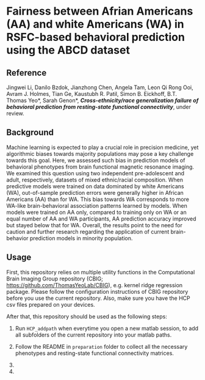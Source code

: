 # Fairness between Afrian Americans (AA) and white Americans (WA) in RSFC-based behavioral prediction using the ABCD dataset

## Reference

Jingwei Li, Danilo Bzdok, Jianzhong Chen, Angela Tam, Leon Qi Rong Ooi, Avram J. Holmes, Tian Ge, Kaustubh R. Patil, Simon B. Eickhoff, B.T. Thomas Yeo*, Sarah Genon*, _**Cross-ethnicity/race generalization failure of behavioral prediction from resting-state functional connectivity**_, under review.

## Background

Machine learning is expected to play a crucial role in precision medicine, yet algorithmic biases towards majority populations may pose a key challenge towards this goal. Here, we assessed such bias in prediction models of behavioral phenotypes from brain functional magnetic resonance imaging. We examined this question using two independent pre-adolescent and adult, respectively, datasets of mixed ethnic/racial composition. When predictive models were trained on data dominated by white Americans (WA), out-of-sample prediction errors were generally higher in African Americans (AA) than for WA. This bias towards WA corresponds to more WA-like brain-behavioral association patterns learned by models. When models were trained on AA only, compared to training only on WA or an equal number of AA and WA participants, AA prediction accuracy improved but stayed below that for WA. Overall, the results point to the need for caution and further research regarding the application of current brain-behavior prediction models in minority population.

## Usage

First, this repository relies on multiple utility functions in the Computational Brain Imaging Group repository (CBIG; https://github.com/ThomasYeoLab/CBIG), e.g. kernel ridge regression package. Please follow the configuration instructions of CBIG repository before you use the current repository. Also, make sure you have the HCP csv files prepared on your devices.

After that, this repository should be used as the following steps:

1. Run `HCP_addpath` when everytime you open a new matlab session, to add all subfolders of the current repository into your matlab paths.

2. Follow the README in `preparation` folder to collect all the necessary phenotypes and resting-state functional connectivity matrices.

3. 

4. 
